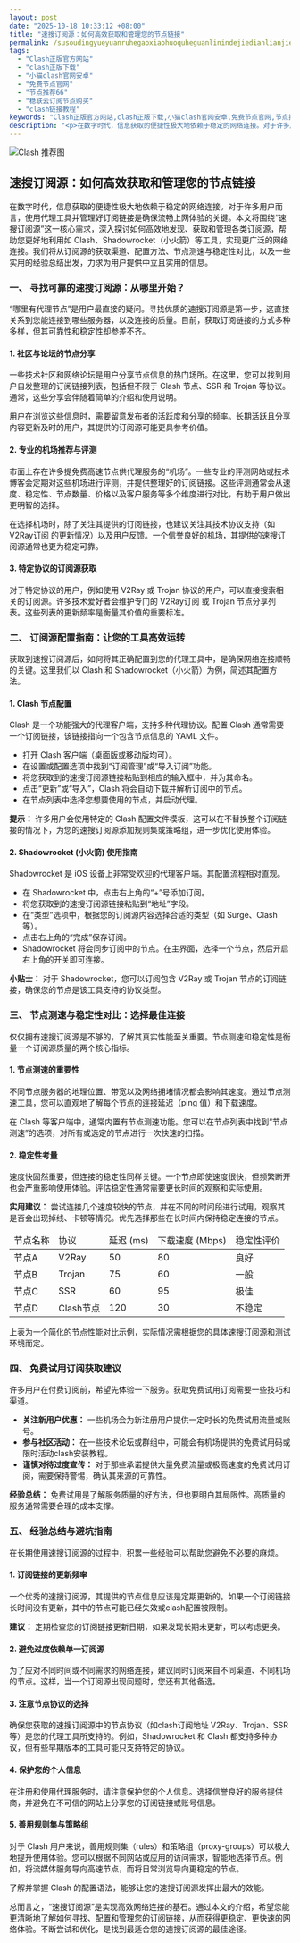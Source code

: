 ```yaml
---
layout: post
date: "2025-10-18 10:33:12 +08:00"
title: "速搜订阅源：如何高效获取和管理您的节点链接"
permalink: /susoudingyueyuanruhegaoxiaohuoquheguanlinindejiedianlianjie/
tags:
  - "Clash正版官方网站"
  - "clash正版下载"
  - "小猫clash官网安卓"
  - "免费节点官网"
  - "节点推荐66"
  - "稳联云订阅节点购买"
  - "clash链接教程"
keywords: "Clash正版官方网站,clash正版下载,小猫clash官网安卓,免费节点官网,节点推荐66,稳联云订阅节点购买,clash链接教程"
description: "<p>在数字时代，信息获取的便捷性极大地依赖于稳定的网络连接。对于许多用户而言，使用代理工具并管理好订阅链接是确保流畅上网体验的关键。本文将围绕“速搜订阅源”这一核心需求，深入探讨如何高效地发现、获取和管理各类订阅源，帮助您更好地利用如 Clash、Shadowrocket（小火箭）等工具，实现更广泛的网络连接。我们将从订阅源的获取渠道、配置方法、节点测速与稳定性对比，以及一些实用的经验总结出发，力求为用户提供中立且实用的信息。</p>"
---
```


![Clash 推荐图](https://clashjd.github.io/assets/img/付费小火箭机场推荐.png)

## 速搜订阅源：如何高效获取和管理您的节点链接

<p>在数字时代，信息获取的便捷性极大地依赖于稳定的网络连接。对于许多用户而言，使用代理工具并管理好订阅链接是确保流畅上网体验的关键。本文将围绕“速搜订阅源”这一核心需求，深入探讨如何高效地发现、获取和管理各类订阅源，帮助您更好地利用如 Clash、Shadowrocket（小火箭）等工具，实现更广泛的网络连接。我们将从订阅源的获取渠道、配置方法、节点测速与稳定性对比，以及一些实用的经验总结出发，力求为用户提供中立且实用的信息。</p>
<h3>一、 寻找可靠的速搜订阅源：从哪里开始？</h3>
<p>“哪里有代理节点”是用户最直接的疑问。寻找优质的速搜订阅源是第一步，这直接关系到您能连接到哪些服务器，以及连接的质量。目前，获取订阅链接的方式多种多样，但其可靠性和稳定性却参差不齐。</p>
<h4>1. 社区与论坛的节点分享</h4>
<p>一些技术社区和网络论坛是用户分享节点信息的热门场所。在这里，您可以找到用户自发整理的订阅链接列表，包括但不限于 Clash 节点、SSR 和 Trojan 等协议。通常，这些分享会伴随着简单的介绍和使用说明。</p>
<p>用户在浏览这些信息时，需要留意发布者的活跃度和分享的频率。长期活跃且分享内容更新及时的用户，其提供的订阅源可能更具参考价值。</p>
<h4>2. 专业的机场推荐与评测</h4>
<p>市面上存在许多提免费高速节点供代理服务的“机场”。一些专业的评测网站或技术博客会定期对这些机场进行评测，并提供整理好的订阅链接。这些评测通常会从速度、稳定性、节点数量、价格以及客户服务等多个维度进行对比，有助于用户做出更明智的选择。</p>
<p>在选择机场时，除了关注其提供的订阅链接，也建议关注其技术协议支持（如 V2Ray订阅 的更新情况）以及用户反馈。一个信誉良好的机场，其提供的速搜订阅源通常也更为稳定可靠。</p>
<h4>3. 特定协议的订阅源获取</h4>
<p>对于特定协议的用户，例如使用 V2Ray 或 Trojan 协议的用户，可以直接搜索相关的订阅源。许多技术爱好者会维护专门的 V2Ray订阅 或 Trojan 节点分享列表。这些列表的更新频率是衡量其价值的重要标准。</p>
<h3>二、 订阅源配置指南：让您的工具高效运转</h3>
<p>获取到速搜订阅源后，如何将其正确配置到您的代理工具中，是确保网络连接顺畅的关键。这里我们以 Clash 和 Shadowrocket（小火箭）为例，简述其配置方法。</p>
<h4>1. Clash 节点配置</h4>
<p>Clash 是一个功能强大的代理客户端，支持多种代理协议。配置 Clash 通常需要一个订阅链接，该链接指向一个包含节点信息的 YAML 文件。</p>
<ul>
<li>打开 Clash 客户端（桌面版或移动版均可）。</li>
<li>在设置或配置选项中找到“订阅管理”或“导入订阅”功能。</li>
<li>将您获取到的速搜订阅源链接粘贴到相应的输入框中，并为其命名。</li>
<li>点击“更新”或“导入”，Clash 将会自动下载并解析订阅中的节点。</li>
<li>在节点列表中选择您想要使用的节点，并启动代理。</li>
</ul>
<p><strong>提示：</strong> 许多用户会使用特定的 Clash 配置文件模板，这可以在不替换整个订阅链接的情况下，为您的速搜订阅源添加规则集或策略组，进一步优化使用体验。</p>
<h4>2. Shadowrocket (小火箭) 使用指南</h4>
<p>Shadowrocket 是 iOS 设备上非常受欢迎的代理客户端。其配置流程相对直观。</p>
<ul>
<li>在 Shadowrocket 中，点击右上角的“+”号添加订阅。</li>
<li>将您获取到的速搜订阅源链接粘贴到“地址”字段。</li>
<li>在“类型”选项中，根据您的订阅源内容选择合适的类型（如 Surge、Clash 等）。</li>
<li>点击右上角的“完成”保存订阅。</li>
<li>Shadowrocket 将会同步订阅中的节点。在主界面，选择一个节点，然后开启右上角的开关即可连接。</li>
</ul>
<p><strong>小贴士：</strong> 对于 Shadowrocket，您可以订阅包含 V2Ray 或 Trojan 节点的订阅链接，确保您的节点是该工具支持的协议类型。</p>
<h3>三、 节点测速与稳定性对比：选择最佳连接</h3>
<p>仅仅拥有速搜订阅源是不够的，了解其真实性能至关重要。节点测速和稳定性是衡量一个订阅源质量的两个核心指标。</p>
<h4>1. 节点测速的重要性</h4>
<p>不同节点服务器的地理位置、带宽以及网络拥堵情况都会影响其速度。通过节点测速工具，您可以直观地了解每个节点的连接延迟（ping 值）和下载速度。</p>
<p>在 Clash 等客户端中，通常内置有节点测速功能。您可以在节点列表中找到“节点测速”的选项，对所有或选定的节点进行一次快速的扫描。</p>
<h4>2. 稳定性考量</h4>
<p>速度快固然重要，但连接的稳定性同样关键。一个节点即使速度很快，但频繁断开也会严重影响使用体验。评估稳定性通常需要更长时间的观察和实际使用。</p>
<p><strong>实用建议：</strong> 尝试连接几个速度较快的节点，并在不同的时间段进行试用，观察其是否会出现掉线、卡顿等情况。优先选择那些在长时间内保持稳定连接的节点。</p>
<table>
<thead>
<tr>
<td>节点名称</td>
<td>协议</td>
<td>延迟 (ms)</td>
<td>下载速度 (Mbps)</td>
<td>稳定性评价</td>
</tr>
</thead>
<tbody>
<tr>
<td>节点A</td>
<td>V2Ray</td>
<td>50</td>
<td>80</td>
<td>良好</td>
</tr>
<tr>
<td>节点B</td>
<td>Trojan</td>
<td>75</td>
<td>60</td>
<td>一般</td>
</tr>
<tr>
<td>节点C</td>
<td>SSR</td>
<td>60</td>
<td>95</td>
<td>极佳</td>
</tr>
<tr>
<td>节点D</td>
<td>Clash节点</td>
<td>120</td>
<td>30</td>
<td>不稳定</td>
</tr>
</tbody>
</table>
<p>上表为一个简化的节点性能对比示例，实际情况需根据您的具体速搜订阅源和测试环境而定。</p>
<h3>四、 免费试用订阅获取建议</h3>
<p>许多用户在付费订阅前，希望先体验一下服务。获取免费试用订阅需要一些技巧和渠道。</p>
<ul>
<li><strong>关注新用户优惠：</strong> 一些机场会为新注册用户提供一定时长的免费试用流量或账号。</li>
<li><strong>参与社区活动：</strong> 在一些技术论坛或群组中，可能会有机场提供的免费试用码或限时活动clash安装教程。</li>
<li><strong>谨慎对待过度宣传：</strong> 对于那些承诺提供大量免费流量或极高速度的免费试用订阅，需要保持警惕，确认其来源的可靠性。</li>
</ul>
<p><strong>经验总结：</strong> 免费试用是了解服务质量的好方法，但也要明白其局限性。高质量的服务通常需要合理的成本支撑。</p>
<h3>五、 经验总结与避坑指南</h3>
<p>在长期使用速搜订阅源的过程中，积累一些经验可以帮助您避免不必要的麻烦。</p>
<h4>1. 订阅链接的更新频率</h4>
<p>一个优秀的速搜订阅源，其提供的节点信息应该是定期更新的。如果一个订阅链接长时间没有更新，其中的节点可能已经失效或clash配置被限制。</p>
<p><strong>建议：</strong> 定期检查您的订阅链接更新日期，如果发现长期未更新，可以考虑更换。</p>
<h4>2. 避免过度依赖单一订阅源</h4>
<p>为了应对不同时间或不同需求的网络连接，建议同时订阅来自不同渠道、不同机场的节点。这样，当一个订阅源出现问题时，您还有其他备选。</p>
<h4>3. 注意节点协议的选择</h4>
<p>确保您获取的速搜订阅源中的节点协议（如clash订阅地址 V2Ray、Trojan、SSR 等）是您的代理工具所支持的。例如，Shadowrocket 和 Clash 都支持多种协议，但有些早期版本的工具可能只支持特定的协议。</p>
<h4>4. 保护您的个人信息</h4>
<p>在注册和使用代理服务时，请注意保护您的个人信息。选择信誉良好的服务提供商，并避免在不可信的网站上分享您的订阅链接或账号信息。</p>
<h4>5. 善用规则集与策略组</h4>
<p>对于 Clash 用户来说，善用规则集（rules）和策略组（proxy-groups）可以极大地提升使用体验。您可以根据不同网站或应用的访问需求，智能地选择节点。例如，将流媒体服务导向高速节点，而将日常浏览导向更稳定的节点。</p>
<p>了解并掌握 Clash 的配置语法，能够让您的速搜订阅源发挥出最大的效能。</p>
<p>总而言之，“速搜订阅源”是实现高效网络连接的基石。通过本文的介绍，希望您能更清晰地了解如何寻找、配置和管理您的订阅链接，从而获得更稳定、更快速的网络体验。不断尝试和优化，是找到最适合您的速搜订阅源的最佳途径。</p>